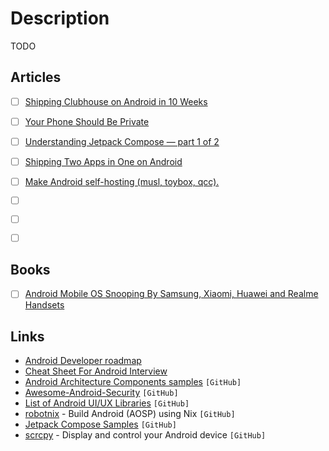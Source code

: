 # Description

TODO


## Articles

- [ ] [Shipping Clubhouse on Android in 10 Weeks](https://blog.clubhouse.com/shipping-clubhouse-on-android-in-10-weeks/)
- [ ] [Your Phone Should Be Private](https://calyxos.org/)
- [ ] [Understanding Jetpack Compose — part 1 of 2](https://medium.com/androiddevelopers/understanding-jetpack-compose-part-1-of-2-ca316fe39050)
- [ ] [Shipping Two Apps in One on Android](https://eng.snap.com/shipping_two_apps_in_one_android)
- [ ] [Make Android self-hosting (musl, toybox, qcc).](http://landley.net/aboriginal/about.html#selfhost)
- [ ] []()
- [ ] []()
- [ ] []()


## Books

- [ ] [Android Mobile OS Snooping By Samsung, Xiaomi, Huawei and Realme Handsets](https://www.scss.tcd.ie/Doug.Leith/Android_privacy_report.pdf)


## Links

- [Android Developer roadmap](https://roadmap.sh/android)
- [Cheat Sheet For Android Interview](https://github.com/MindorksOpenSource/android-interview-questions)
- [Android Architecture Components samples](https://github.com/android/architecture-components-samples) `[GitHub]`
- [Awesome-Android-Security](https://github.com/saeidshirazi/awesome-android-security) `[GitHub]`
- [List of Android UI/UX Libraries](https://github.com/wasabeef/awesome-android-ui) `[GitHub]`
- [robotnix](https://github.com/danielfullmer/robotnix) - Build Android (AOSP) using Nix `[GitHub]`
- [Jetpack Compose Samples](https://github.com/android/compose-samples) `[GitHub]`
- [scrcpy](https://github.com/Genymobile/scrcpy) -  Display and control your Android device `[GitHub]`
